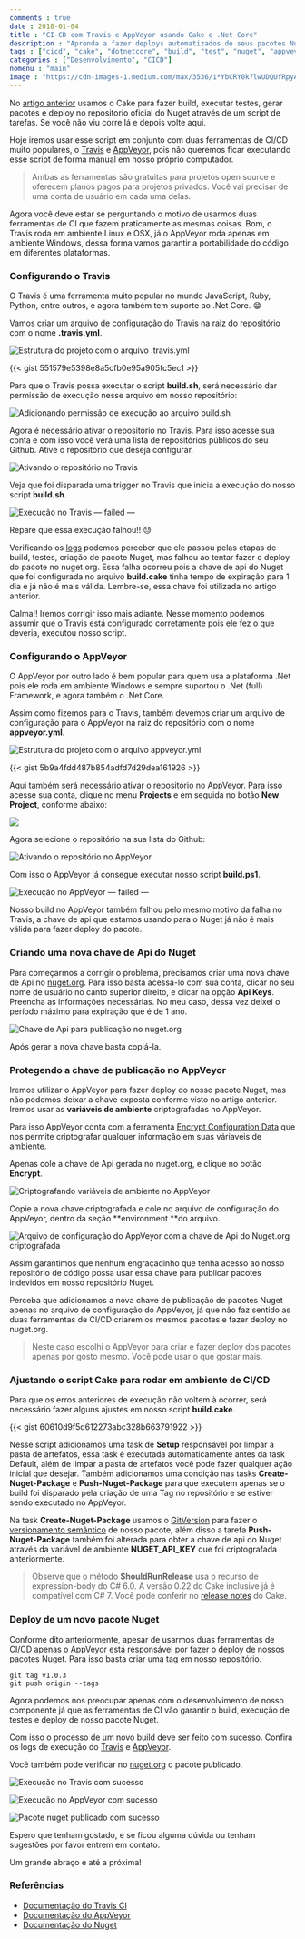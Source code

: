 ```yaml
---
comments : true
date : 2018-01-04
title : "CI-CD com Travis e AppVeyor usando Cake e .Net Core"
description : "Aprenda a fazer deploys automatizados de seus pacotes Nuget com Cake e .Net Core"
tags : ["cicd", "cake", "dotnetcore", "build", "test", "nuget", "appveyor", "travis"]
categories : ["Desenvolvimento", "CICD"]
nomenu : "main"
image : "https://cdn-images-1.medium.com/max/3536/1*YbCRY0k7lwUDQUfRpyAVjw.png"
---
```


No [artigo anterior](https://wellingtonjhn.com/posts/automatizando-tarefas-de-build-teste-e-deploy-de-pacotes-nuget-com-cake-e-.net-core/) usamos o Cake para fazer build, executar testes, gerar pacotes e deploy no repositorio oficial do Nuget através de um script de tarefas. Se você não viu corre lá e depois volte aqui.

Hoje iremos usar esse script em conjunto com duas ferramentas de CI/CD muito populares, o [Travis](https://travis-ci.org/) e [AppVeyor](https://www.appveyor.com/), pois não queremos ficar executando esse script de forma manual em nosso próprio computador.

>  Ambas as ferramentas são gratuitas para projetos open source e oferecem planos pagos para projetos privados. Você vai precisar de uma conta de usuário em cada uma delas.

Agora você deve estar se perguntando o motivo de usarmos duas ferramentas de CI que fazem praticamente as mesmas coisas. Bom, o Travis roda em ambiente Linux e OSX, já o AppVeyor roda apenas em ambiente Windows, dessa forma vamos garantir a portabilidade do código em diferentes plataformas.

### Configurando o Travis

O Travis é uma ferramenta muito popular no mundo JavaScript, Ruby, Python, entre outros, e agora também tem suporte ao .Net Core. 😁

Vamos criar um arquivo de configuração do Travis na raiz do repositório com o nome **.travis.yml**.

![Estrutura do projeto com o arquivo .travis.yml](https://cdn-images-1.medium.com/max/2000/1*BWyEs6U9000D1hLRboCI5g.png)

{{< gist 551579e5398e8a5cfb0e95a905fc5ec1 >}}

Para que o Travis possa executar o script **build.sh**, será necessário dar permissão de execução nesse arquivo em nosso repositório:

![Adicionando permissão de execução ao arquivo build.sh](https://cdn-images-1.medium.com/max/2000/1*pFkwj3Ised40qtDJ0APG8Q.png)

Agora é necessário ativar o repositório no Travis. Para isso acesse sua conta e com isso você verá uma lista de repositórios públicos do seu Github. Ative o repositório que deseja configurar.

![Ativando o repositório no Travis](https://cdn-images-1.medium.com/max/2000/1*NUN3GvKyJ8nbHJC6cfiLWA.png)

Veja que foi disparada uma trigger no Travis que inicia a execução do nosso script **build.sh**.

![Execução no Travis — failed —](https://cdn-images-1.medium.com/max/2132/1*glO2O24IOcmNZlUHY_6glA.png)

Repare que essa execução falhou!! 😓

Verificando os [logs](https://travis-ci.org/wellingtonjhn/csharp-extensions/builds/307368488) podemos perceber que ele passou pelas etapas de build, testes, criação de pacote Nuget, mas falhou ao tentar fazer o deploy do pacote no nuget.org. Essa falha ocorreu pois a chave de api do Nuget que foi configurada no arquivo **build.cake** tinha tempo de expiração para 1 dia e já não é mais válida. Lembre-se, essa chave foi utilizada no artigo anterior.

Calma!! Iremos corrigir isso mais adiante. Nesse momento podemos assumir que o Travis está configurado corretamente pois ele fez o que deveria, executou nosso script.

### Configurando o AppVeyor

O AppVeyor por outro lado é bem popular para quem usa a plataforma .Net pois ele roda em ambiente Windows e sempre suportou o .Net (full) Framework, e agora também o .Net Core.

Assim como fizemos para o Travis, também devemos criar um arquivo de configuração para o AppVeyor na raiz do repositório com o nome **appveyor.yml**.

![Estrutura do projeto com o arquivo appveyor.yml](https://cdn-images-1.medium.com/max/2000/1*ufKbw8R6koE0H2I4bLIYEw.png)

{{< gist 5b9a4fdd487b854adfd7d29dea161926 >}}

Aqui também será necessário ativar o repositório no AppVeyor. Para isso acesse sua conta, clique no menu **Projects** e em seguida no botão **New Project**, conforme abaixo:

![](https://cdn-images-1.medium.com/max/2574/1*SRcC7D7vNxYWHLUiOhZkIA.png)

Agora selecione o repositório na sua lista do Github:

![Ativando o repositório no AppVeyor](https://cdn-images-1.medium.com/max/2000/1*7ZR13YpC-vBqEqjaNMnIwQ.png)

Com isso o AppVeyor já consegue executar nosso script **build.ps1**.

![Execução no AppVeyor — failed —](https://cdn-images-1.medium.com/max/2548/1*_LyxR-CKhoGM0-p2EJCIFw.png)

Nosso build no AppVeyor também falhou pelo mesmo motivo da falha no Travis, a chave de api que estamos usando para o Nuget já não é mais válida para fazer deploy do pacote.

### Criando uma nova chave de Api do Nuget

Para começarmos a corrigir o problema, precisamos criar uma nova chave de Api no [nuget.org](https://www.nuget.org/). Para isso basta acessá-lo com sua conta, clicar no seu nome de usuário no canto superior direito, e clicar na opção **Api Keys**. Preencha as informações necessárias. No meu caso, dessa vez deixei o período máximo para expiração que é de 1 ano.

![Chave de Api para publicação no nuget.org](https://cdn-images-1.medium.com/max/2000/1*D-qOqu8dNMXgww7jR27WnA.png)

Após gerar a nova chave basta copiá-la.

### Protegendo a chave de publicação no AppVeyor

Iremos utilizar o AppVeyor para fazer deploy do nosso pacote Nuget, mas não podemos deixar a chave exposta conforme visto no artigo anterior. Iremos usar as **variáveis de ambiente** criptografadas no AppVeyor.

Para isso AppVeyor conta com a ferramenta [Encrypt Configuration Data](https://ci.appveyor.com/tools/encrypt) que nos permite criptografar qualquer informação em suas váriaveis de ambiente.

Apenas cole a chave de Api gerada no nuget.org, e clique no botão **Encrypt**.

![Criptografando variáveis de ambiente no AppVeyor](https://cdn-images-1.medium.com/max/2508/1*_zrzOY2zTwr_zYnkuothWQ.png)

Copie a nova chave criptografada e cole no arquivo de configuração do AppVeyor, dentro da seção **environment **do arquivo.

![Arquivo de configuração do AppVeyor com a chave de Api do Nuget.org criptografada](https://cdn-images-1.medium.com/max/2000/1*yt8enB8qONRxjMDSTtr4VQ.png)

Assim garantimos que nenhum engraçadinho que tenha acesso ao nosso repositório de código possa usar essa chave para publicar pacotes indevidos em nosso repositório Nuget.

Perceba que adicionamos a nova chave de publicação de pacotes Nuget apenas no arquivo de configuração do AppVeyor, já que não faz sentido as duas ferramentas de CI/CD criarem os mesmos pacotes e fazer deploy no nuget.org.
>  Neste caso escolhi o AppVeyor para criar e fazer deploy dos pacotes apenas por gosto mesmo. Você pode usar o que gostar mais.

### Ajustando o script Cake para rodar em ambiente de CI/CD

Para que os erros anteriores de execução não voltem à ocorrer, será necessário fazer alguns ajustes em nosso script **build.cake**.

{{< gist 60610d9f5d612273abc328b663791922 >}}

Nesse script adicionamos uma task de **Setup** responsável por limpar a pasta de artefatos, essa task é executada automaticamente antes da task Default, além de limpar a pasta de artefatos você pode fazer qualquer ação inicial que desejar. Também adicionamos uma condição nas tasks **Create-Nuget-Package** e **Push-Nuget-Package** para que executem apenas se o build foi disparado pela criação de uma Tag no repositório e se estiver sendo executado no AppVeyor.

Na task **Create-Nuget-Package** usamos o [GitVersion](https://github.com/GitTools/GitVersion) para fazer o [versionamento semântico](https://semver.org/) de nosso pacote, além disso a tarefa **Push-Nuget-Package** também foi alterada para obter a chave de api do Nuget através da variável de ambiente **NUGET_API_KEY** que foi criptografada anteriormente.
>  Observe que o método **ShouldRunRelease** usa o recurso de expression-body do C# 6.0. A versão 0.22 do Cake inclusive já é compatível com C# 7. Você pode conferir no [release notes](https://cakebuild.net/blog/release-notes/) do Cake.

### Deploy de um novo pacote Nuget

Conforme dito anteriormente, apesar de usarmos duas ferramentas de CI/CD apenas o AppVeyor está responsável por fazer o deploy de nossos pacotes Nuget. Para isso basta criar uma tag em nosso repositório.

    git tag v1.0.3
    git push origin --tags

Agora podemos nos preocupar apenas com o desenvolvimento de nosso componente já que as ferramentas de CI vão garantir o build, execução de testes e deploy de nosso pacote Nuget.

Com isso o processo de um novo build deve ser feito com sucesso. Confira os logs de execução do [Travis](https://travis-ci.org/wellingtonjhn/csharp-extensions/builds/313741575) e [AppVeyor](https://ci.appveyor.com/project/wellingtonjhn/csharp-extensions/build/17).

Você também pode verificar no [nuget.org](https://www.nuget.org/packages/CSharpExtensions.Core/) o pacote publicado.

![Execução no Travis com sucesso](https://cdn-images-1.medium.com/max/2040/1*c3fpSMnr2NoGHB62PU2Asw.png)

![Execução no AppVeyor com sucesso](https://cdn-images-1.medium.com/max/2090/1*97Tn6FK8bi9Qn06ZuF6gTw.png)

![Pacote nuget publicado com sucesso](https://cdn-images-1.medium.com/max/2268/1*pAWLeCg2Ewo3qdbSlo-g3w.png)

Espero que tenham gostado, e se ficou alguma dúvida ou tenham sugestões por favor entrem em contato.

Um grande abraço e até a próxima!

### Referências

* [Documentação do Travis CI](https://docs.travis-ci.com/)
* [Documentação do AppVeyor](https://www.appveyor.com/docs/)
* [Documentação do Nuget](https://docs.microsoft.com/en-us/nuget/)
